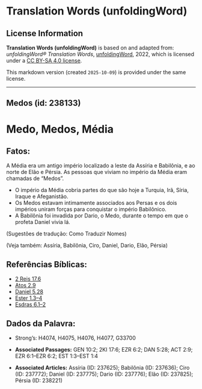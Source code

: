 # Translation Words (unfoldingWord)

## License Information

**Translation Words (unfoldingWord)** is based on and adapted from: _unfoldingWord® Translation Words_, [unfoldingWord](https://unfoldingword.org/utw), 2022, which is licensed under a [CC BY-SA 4.0 license](https://creativecommons.org/licenses/by-sa/4.0/legalcode.en).

This markdown version (created `2025-10-09`) is provided under the same license.



--------------------------------

## Medos (id: 238133)

Medo, Medos, Média
==================

Fatos:
------

A Média era um antigo império localizado a leste da Assíria e Babilônia, e ao norte de Elão e Pérsia. As pessoas que viviam no império da Média eram chamadas de “Medos”.

* O império da Média cobria partes do que são hoje a Turquia, Irã, Síria, Iraque e Afeganistão.
* Os Medos estavam intimamente associados aos Persas e os dois impérios uniram forças para conquistar o império Babilônico.
* A Babilônia foi invadida por Dario, o Medo, durante o tempo em que o profeta Daniel vivia lá.

(Sugestões de tradução: Como Traduzir Nomes)

(Veja também: Assíria, Babilônia, Ciro, Daniel, Dario, Elão, Pérsia)

Referências Bíblicas:
---------------------

* [2 Reis 17\.6](https://ref.ly/2Kgs17:6)
* [Atos 2\.9](https://ref.ly/Acts2:9)
* [Daniel 5\.28](https://ref.ly/Dan5:28)
* [Ester 1\.3–4](https://ref.ly/Esth1:3-Esth1:4)
* [Esdras 6\.1–2](https://ref.ly/Ezra6:1-Ezra6:2)

Dados da Palavra:
-----------------

* Strong’s: H4074, H4075, H4076, H4077, G33700

* **Associated Passages:** GEN 10:2; 2KI 17:6; EZR 6:2; DAN 5:28; ACT 2:9; EZR 6:1–EZR 6:2; EST 1:3–EST 1:4
* **Associated Articles:** Assíria (ID: 237625); Babilônia (ID: 237636); Ciro (ID: 237772); Daniel (ID: 237775); Dario (ID: 237776); Elão (ID: 237825); Pérsia (ID: 238221)


